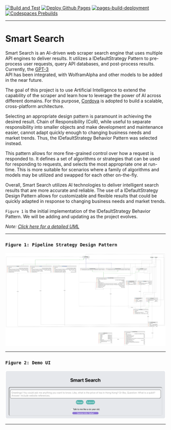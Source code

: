 [![Build and Test](https://github.com/dellius-alexander/Smart-Search/actions/workflows/build.yml/badge.svg?branch=main)](https://github.com/dellius-alexander/Smart-Search/actions/workflows/build.yml)
[![Deploy Github Pages](https://github.com/dellius-alexander/Smart-Search/actions/workflows/github-pages.yml/badge.svg)](https://github.com/dellius-alexander/Smart-Search/actions/workflows/github-pages.yml)
[![pages-build-deployment](https://github.com/dellius-alexander/Smart-Search/actions/workflows/pages/pages-build-deployment/badge.svg?branch=gh-pages)](https://github.com/dellius-alexander/Smart-Search/actions/workflows/pages/pages-build-deployment)
[![Codespaces Prebuilds](https://github.com/dellius-alexander/Smart-Search/actions/workflows/codespaces/create_codespaces_prebuilds/badge.svg)](https://github.com/dellius-alexander/Smart-Search/actions/workflows/codespaces/create_codespaces_prebuilds)

---

# Smart Search


Smart Search is an AI-driven web scraper search engine that uses multiple API engines 
to deliver results. It utilizes a IDefaultStrategy Pattern to pre-process user requests, query 
API databases, and post-process results. Currently, the [GPT-3](https://chat.openai.com)  
API has been integrated, with WolframAlpha and other models to be added in the near future.

The goal of this project is to use Artificial Intelligence to extend the capability of 
the scraper and learn how to leverage the power of AI across different domains. For this 
purpose, [Cordova](https://github.com/dellius-alexander/Cordova-React-App.git)  is adopted 
to build a scalable, cross-platform architecture.

Selecting an appropriate design pattern is paramount in achieving the desired result. Chain 
of Responsibility (CoR), while useful to separate responsibility into smaller objects and 
make development and maintenance easier, cannot adapt quickly enough to changing business 
needs and market trends. Thus, the IDefaultStrategy Behavior Pattern was selected instead.

This pattern allows for more fine-grained control over how a request is responded to. It 
defines a set of algorithms or strategies that can be used for responding to requests, and 
selects the most appropriate one at run-time. This is more suitable for scenarios where a 
family of algorithms and models may be utilized and swapped for each other on-the-fly.

Overall, Smart Search utilizes AI technologies to deliver intelligent search results that 
are more accurate and reliable. The use of a IDefaultStrategy Design Pattern allows for customizable 
and flexible results that could be quickly adapted in response to changing business needs 
and market trends.

`Figure 1` is the initial implementation of the IDefaultStrategy Behavior Pattern. We will be 
adding and updating as the project evolves.

*Note: [Click here for a detailed UML](docs/Smart-Search-design-pattern-info.md)*

---

### `Figure 1: Pipeline Strategy Design Pattern`

[![AI IDefaultStrategy Behavior Pattern](docs/images/pipeline-strategy-pattern-1.1.7.png)](./docs/images/pipeline-strategy-pattern-4.png)

---

### `Figure 2: Demo UI`

[![Smart Search UI](./docs/images/ui-snapshot.png)](https://dellius-alexander.github.io/Smart-Search/)

---
